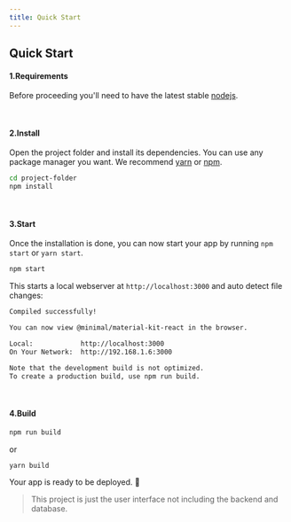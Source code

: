 ```yaml
---
title: Quick Start
---
```


## Quick Start

#### 1.Requirements

Before proceeding you'll need to have the latest stable [nodejs](https://nodejs.org/en/).

<br/>

#### 2.Install

Open the project folder and install its dependencies. You can use any package manager you want. We recommend [yarn](https://yarnpkg.com) or [npm](https://www.npmjs.com).

```sh
cd project-folder
npm install
```

<br/>

#### 3.Start

Once the installation is done, you can now start your app by running `npm start` or `yarn start`.

```sh
npm start
```

This starts a local webserver at `http://localhost:3000` and auto detect file changes:

```sh
Compiled successfully!

You can now view @minimal/material-kit-react in the browser.

Local:            http://localhost:3000
On Your Network:  http://192.168.1.6:3000

Note that the development build is not optimized.
To create a production build, use npm run build.
```

<br/>

#### 4.Build

```sh
npm run build
```

or

```sh
yarn build
```

Your app is ready to be deployed. 👏

> This project is just the user interface not including the backend and database.
